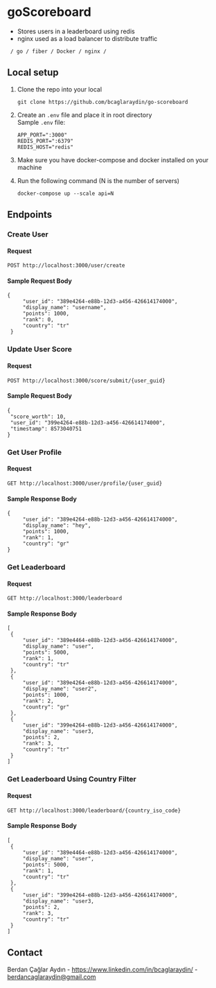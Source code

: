 # goScoreboard

- Stores users in a leaderboard using redis
- nginx used as a load balancer to distribute traffic

``` / go / fiber / Docker / nginx /```

## Local setup

1. Clone the repo into your local
   ```
   git clone https://github.com/bcaglaraydin/go-scoreboard
   ```

3. Create an ```.env``` file and place it in root directory </br>
 Sample ```.env``` file:
    ```
    APP_PORT=":3000"
    REDIS_PORT=":6379"
    REDIS_HOST="redis"
    ```
4. Make sure you have docker-compose and docker installed on your machine

5. Run the following command (N is the number of servers)
   ```
   docker-compose up --scale api=N
   ```
## Endpoints

### Create User

#### Request

`POST http://localhost:3000/user/create`

#### Sample Request Body

   ```
{
        "user_id": "389e4264-e88b-12d3-a456-426614174000",
        "display_name": "username",
        "points": 1000,
        "rank": 0,
        "country": "tr"
    }
```

### Update User Score

#### Request

`POST http://localhost:3000/score/submit/{user_guid}`

#### Sample Request Body

   ```
{
    "score_worth": 10,
    "user_id": "399e4264-e88b-12d3-a456-426614174000",
    "timestamp": 8573040751
}
```

### Get User Profile

#### Request

`GET http://localhost:3000/user/profile/{user_guid}`

#### Sample Response Body

   ```
{
        "user_id": "389e4264-e88b-12d3-a456-426614174000",
        "display_name": "hey",
        "points": 1000,
        "rank": 1,
        "country": "gr"
}
```

### Get Leaderboard

#### Request

`GET http://localhost:3000/leaderboard`

#### Sample Response Body

   ```
[
    {
        "user_id": "389e4464-e88b-12d3-a456-426614174000",
        "display_name": "user",
        "points": 5000,
        "rank": 1,
        "country": "tr"
    },
    {
        "user_id": "389e4264-e88b-12d3-a456-426614174000",
        "display_name": "user2",
        "points": 1000,
        "rank": 2,
        "country": "gr"
    },
    {
        "user_id": "399e4264-e88b-12d3-a456-426614174000",
        "display_name": "user3,
        "points": 2,
        "rank": 3,
        "country": "tr"
    }
]
```

### Get Leaderboard Using Country Filter

#### Request

`GET http://localhost:3000/leaderboard/{country_iso_code}`

#### Sample Response Body

   ```
[
    {
        "user_id": "389e4464-e88b-12d3-a456-426614174000",
        "display_name": "user",
        "points": 5000,
        "rank": 1,
        "country": "tr"
    },
    {
        "user_id": "399e4264-e88b-12d3-a456-426614174000",
        "display_name": "user3,
        "points": 2,
        "rank": 3,
        "country": "tr"
    }
]
```


## Contact

Berdan Çağlar Aydın - https://www.linkedin.com/in/bcaglaraydin/ - berdancaglaraydin@gmail.com
